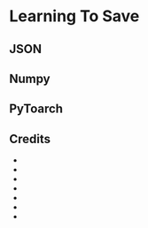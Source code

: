 # Learning To Save

## JSON

## Numpy

## PyToarch

## 

## Credits

- []()
- []()
- []()
- []()
- []()
- []()
- []()
